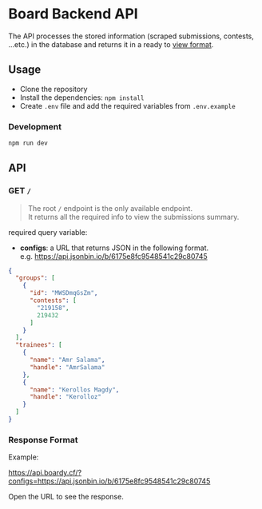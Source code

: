 # Board Backend API

The API processes the stored information (scraped submissions, contests, ...etc.) in the database and returns it in a ready to [view format](#response-format).

## Usage

- Clone the repository
- Install the dependencies:  `npm install`
- Create `.env` file and add the required variables from `.env.example`

### Development

```bash
npm run dev
```

## API

### GET `/`

> The root `/` endpoint is the only available endpoint.  
> It returns all the required info to view the submissions summary.

required query variable:

- **configs**: a URL that returns JSON in the following format.  
e.g. <https://api.jsonbin.io/b/6175e8fc9548541c29c80745>

```json
{
  "groups": [
    {
      "id": "MWSDmqGsZm",
      "contests": [
        "219158",
        219432
      ]
    }
  ],
  "trainees": [
    {
      "name": "Amr Salama",
      "handle": "AmrSalama"
    },
    {
      "name": "Kerollos Magdy",
      "handle": "Kerolloz"
    }
  ]
}
```

### Response Format

Example:

<https://api.boardy.cf/?configs=https://api.jsonbin.io/b/6175e8fc9548541c29c80745>

Open the URL to see the response.
